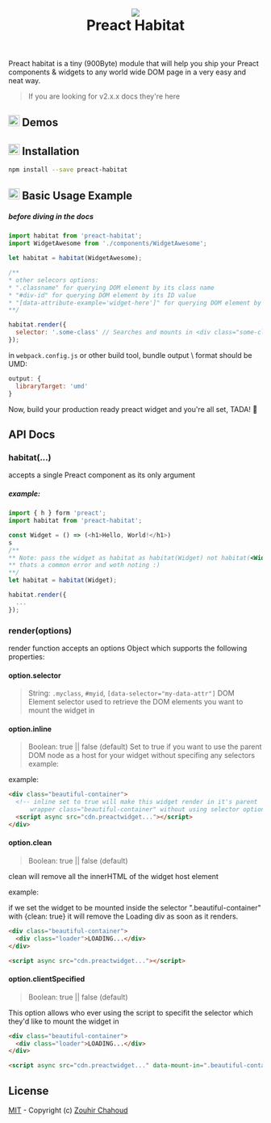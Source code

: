<h1 align="center">
  <img src="https://github.com/zouhir/preact-habitat/blob/master/artwork.png?raw=true">
   <br />
    Preact Habitat
  <br />
</h1>
<br />

Preact habitat is a tiny (900Byte) module that will help you ship your Preact components & widgets to any world wide DOM page in a very easy and neat way.

> If you are looking for v2.x.x docs they're here

## <img src='https://github.com/zouhir/preact-habitat/blob/master/artwork_2.png?raw=true.png' height=22 /> Demos


## <img src='https://github.com/zouhir/preact-habitat/blob/master/artwork_2.png?raw=true.png' height=22 /> Installation

```bash
npm install --save preact-habitat
```

## <img src='https://github.com/zouhir/preact-habitat/blob/master/artwork_2.png?raw=true.png' height=22 />  Basic Usage Example

##### before diving in the docs

```js
import habitat from 'preact-habitat';
import WidgetAwesome from './components/WidgetAwesome';

let habitat = habitat(WidgetAwesome);

/**
* other selecors options:
* ".classname" for querying DOM element by its class name
* "#div-id" for querying DOM element by its ID value
* "[data-attribute-example='widget-here']" for querying DOM element by its data attribute name & val
**/

habitat.render({
  selector: '.some-class' // Searches and mounts in <div class="some-class"></div>
});
```

in `webpack.config.js` or other build tool, bundle output \ format should be UMD:

```js
output: {
  libraryTarget: 'umd'
}
```

Now, build your production ready preact widget and you're all set, TADA! 🎉

## API Docs

### habitat(...)

accepts a single Preact component as its only argument

##### example: 
```js
import { h } form 'preact';
import habitat from 'preact-habitat';

const Widget = () => (<h1>Hello, World!</h1>)
s
/**
** Note: pass the widget as habitat as habitat(Widget) not habitat(<Widget />);
** thats a common error and woth noting :)
**/
let habitat = habitat(Widget);

habitat.render({
  ...
});
```


### render(options)

render function accepts an options Object which supports the following properties:

#### option.selector
>String: `.myclass`, `#myid`, `[data-selector="my-data-attr"]`
DOM Element selector used to retrieve the DOM elements you want to mount the widget in

#### option.inline
> Boolean: true || false (default)
Set to true if you want to use the parent DOM node as a host for your widget without specifing any selectors example:

example:

```html
<div class="beautiful-container">
  <!-- inline set to true will make this widget render in it's parent 
      wrapper class="beautiful-container" without using selector option-->
  <script async src="cdn.preactwidget..."></script>
</div>
```

#### option.clean
> Boolean: true || false (default)

clean will remove all the innerHTML of the widget host element

example:

if we set the widget to be mounted inside the selector ".beautiful-container" with {clean: true} it will remove the Loading div as soon as it renders.

```html
<div class="beautiful-container">
  <div class="loader">LOADING...</div>
</div>

<script async src="cdn.preactwidget..."></script>
```

#### option.clientSpecified
> Boolean: true || false (default)

This option allows who ever using the script to specifit the selector which they'd like to mount the widget in

```html
<div class="beautiful-container">
  <div class="loader">LOADING...</div>
</div>

<script async src="cdn.preactwidget..." data-mount-in=".beautiful-container"></script>
```

## License

[MIT](LICENSE) - Copyright (c) [Zouhir Chahoud](http://zouhir.org)
